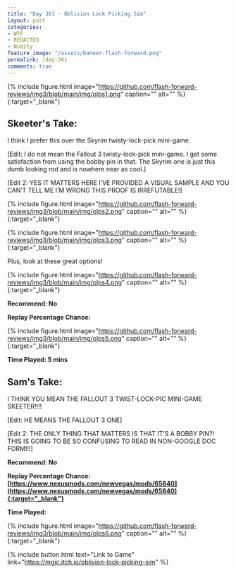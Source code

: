 ```yaml
---
title: "Day 361 - Oblivion Lock Picking Sim"
layout: post
categories:
- WTF
- REDACTED
- Nudity
feature_image: "/assets/banner-flash-forward.png"
permalink: /day-361
comments: true
---
```


{% include figure.html image="https://github.com/flash-forward-reviews/img3/blob/main/img/olps1.png" caption="" alt="" %}{:target="_blank"}

## Skeeter's Take:

I think I prefer this over the Skyrim twisty-lock-pick mini-game.

[Edit: I do not mean the Fallout 3 twisty-lock-pick mini-game. I get some satisfaction from using the bobby pin in that. The Skyrim one is just this dumb looking rod and is nowhere near as cool.]

[Edit 2: YES IT MATTERS HERE I’VE PROVIDED A VISUAL SAMPLE AND YOU CAN’T TELL ME I’M WRONG THIS PROOF IS IRREFUTABLE!]

{% include figure.html image="https://github.com/flash-forward-reviews/img3/blob/main/img/olps2.png" caption="" alt="" %}{:target="_blank"}

{% include figure.html image="https://github.com/flash-forward-reviews/img3/blob/main/img/olps3.png" caption="" alt="" %}{:target="_blank"}

Plus, look at these great options!

{% include figure.html image="https://github.com/flash-forward-reviews/img3/blob/main/img/olps4.png" caption="" alt="" %}{:target="_blank"}

**Recommend: No**

**Replay Percentage Chance:**

{% include figure.html image="https://github.com/flash-forward-reviews/img3/blob/main/img/olps5.png" caption="" alt="" %}{:target="_blank"}

**Time Played: 5 mins**

## Sam's Take:

I THINK YOU MEAN THE FALLOUT 3 TWIST-LOCK-PIC MINI-GAME SKEETER!!!!

[Edit: HE MEANS THE FALLOUT 3 ONE]

[Edit 2: THE ONLY THING THAT MATTERS IS THAT IT’S A BOBBY PIN?! THIS IS GOING TO BE SO CONFUSING TO READ IN NON-GOOGLE DOC FORM!!!]

**Recommend: No**

**Replay Percentage Chance: [https://www.nexusmods.com/newvegas/mods/65840](https://www.nexusmods.com/newvegas/mods/65840){:target="_blank"}**

**Time Played:**

{% include figure.html image="https://github.com/flash-forward-reviews/img3/blob/main/img/olps6.png" caption="" alt="" %}{:target="_blank"}

{% include button.html text="Link to Game" link="https://mgjc.itch.io/oblivion-lock-picking-sim" %}